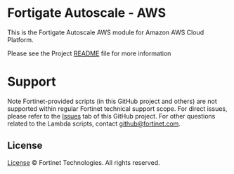 # Fortigate Autoscale - AWS

This is the Fortigate Autoscale AWS module for Amazon AWS Cloud Platform.

Please see the Project [README](../README.md) file for more information

# Support
Note Fortinet-provided scripts (in this GitHub project and others) are not supported within regular Fortinet technical support scope.
For direct issues, please refer to the [Issues](https://github.com/fortinet/fortigate-autoscale/issues) tab of this GitHub project.
For other questions related to the Lambda scripts, contact [github@fortinet.com](mailto:github@fortinet.com).

## License
[License](../LICENSE) © Fortinet Technologies. All rights reserved.